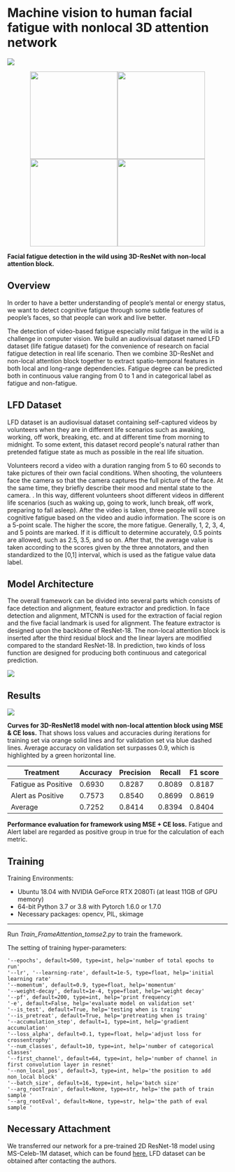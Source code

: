 # Machine vision to human facial fatigue with nonlocal 3D attention network

![](https://github.com/zeyuchen-kevin/paper-images/raw/main/cam.jpg)

<center class="half">    
    <img src="https://github.com/zeyuchen-kevin/paper-images/raw/main/1.gif" width="200"/><img src="https://github.com/zeyuchen-kevin/paper-images/raw/main/2.gif" width="200"/><img src="https://github.com/zeyuchen-kevin/paper-images/raw/main/3.gif" width="200"/><img src="https://github.com/zeyuchen-kevin/paper-images/raw/main/4.gif" width="200"/>
</center>

**Facial fatigue detection in the wild using 3D-ResNet with non-local attention block.**

## Overview

In order to have a better understanding of people’s mental or energy status, we want to detect cognitive fatigue through some subtle features of people’s faces, so that people can work and live better.

The detection of  video-based fatigue especially mild fatigue in the wild is a challenge in computer vision. We build an audiovisual dataset named LFD dataset (life fatigue dataset) for the convenience of research on facial fatigue detection in real life scenario. Then we combine 3D-ResNet and non-local attention block together to extract spatio-temporal features in both local and long-range dependencies. Fatigue degree can be predicted both in continuous value ranging from 0 to 1 and in categorical label as fatigue and non-fatigue. 

## LFD Dataset

LFD dataset is an audiovisual dataset containing self-captured videos by volunteers when they are in different life scenarios such as awaking, working, off work, breaking, etc. and at different time from morning to midnight.  To some extent, this dataset record people's natural rather than pretended fatigue state as much as possible in the real life situation.

Volunteers record a video with a duration ranging from 5 to 60 seconds to take pictures of their own facial conditions. When shooting, the volunteers face the camera so that the camera captures the full picture of the face. At the same time, they briefly describe their mood and mental state to the camera. . In this way, different volunteers shoot different videos in different life scenarios (such as waking up, going to work, lunch break, off work, preparing to fall asleep). After the video is taken, three people will score cognitive fatigue based on the video and audio information. The score is on a 5-point scale. The higher the score, the more fatigue. Generally, 1, 2, 3, 4, and 5 points are marked. If it is difficult to determine accurately, 0.5 points are allowed, such as 2.5, 3.5, and so on. After that, the average value is taken according to the scores given by the three annotators, and then standardized to the [0,1] interval, which is used as the fatigue value data label.

## Model Architecture

The overall framework can be divided into several parts which consists of face detection and alignment, feature extractor and prediction. In face detection and alignment, MTCNN is used for the extraction of facial region and the five facial landmark is used for alignment. The feature extractor is designed upon the backbone of ResNet-18. The non-local attention block is inserted after the third residual block and the linear layers are modified compared to the standard ResNet-18.  In prediction, two kinds of loss function are designed for producing both continuous and categorical prediction.

![](https://github.com/zeyuchen-kevin/paper-images/raw/main/model_structure.png)

## Results

![](https://github.com/zeyuchen-kevin/paper-images/raw/main/bi_analysis.jpg)

**Curves for 3D-ResNet18 model with non-local attention block using MSE & CE loss.** That shows loss values and accuracies during iterations for training set via orange solid lines and for validation set via blue dashed lines. Average accuracy on validation set surpasses 0.9, which is highlighted by a green horizontal line. 

| Treatment           | Accuracy | Precision | Recall | F1 score |
| ------------------- | -------- | --------- | ------ | -------- |
| Fatigue as Positive | 0.6930   | 0.8287    | 0.8089 | 0.8187   |
| Alert as Positive   | 0.7573   | 0.8540    | 0.8699 | 0.8619   |
| Average             | 0.7252   | 0.8414    | 0.8394 | 0.8404   |

**Performance evaluation for framework using MSE + CE loss.** Fatigue and Alert label are regarded as positive group in true for the calculation of each metric. 

## Training

Training Environments:

*  Ubuntu 18.04 with NVIDIA GeForce RTX 2080Ti (at least 11GB of GPU memory)
* 64-bit Python 3.7 or 3.8 with Pytorch 1.6.0 or 1.7.0
* Necessary packages: opencv, PIL, skimage

---

Run *Train_FrameAttention_tomse2.py* to train the framework.

The setting of training hyper-parameters:

```
'--epochs', default=500, type=int, help='number of total epochs to run'
'--lr', '--learning-rate', default=1e-5, type=float, help='initial learning rate'
'--momentum', default=0.9, type=float, help='momentum'
'--weight-decay', default=1e-4, type=float, help='weight decay'
'--pf', default=200, type=int, help='print frequency'
'-e', default=False, help='evaluate model on validation set'
'--is_test', default=True, help='testing when is traing'
'--is_pretreat', default=True, help='pretreating when is traing'
'--accumulation_step', default=1, type=int, help='gradient accumulation'
'--loss_alpha', default=0.1, type=float, help='adjust loss for crossentrophy'
'--num_classes', default=10, type=int, help='number of categorical classes'
'--first_channel', default=64, type=int, help='number of channel in first convolution layer in resnet'
'--non_local_pos', default=3, type=int, help='the position to add non_local block'
'--batch_size', default=16, type=int, help='batch size'
'--arg_rootTrain', default=None, type=str, help='the path of train sample '
'--arg_rootEval', default=None, type=str, help='the path of eval sample '
```

## Necessary Attachment

We transferred our network for a pre-trained 2D ResNet-18 model using MS-Celeb-1M dataset, which can be found [here.](https://github.com/kaiwang960112/Challenge-condition-FER-dataset) LFD dataset can be obtained after contacting the authors.



